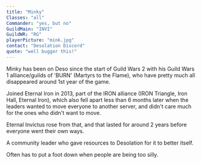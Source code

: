 ```yaml
---
title: "Minky"
Classes: "all"
Commander: "yes, but no"
GuildMain: "INVI"
GuildWR: "RG"
playerPicture: "mink.jpg"
contact: "Desolation Discord"
quote: "well bugger this!"
---
```


Minky has been on Deso since the start of Guild Wars 2 with his Guild Wars 1 alliance/guilds of 'BURN' (Martyrs to the Flame), who have pretty much all disappeared around 1st year of the game.

Joined Eternal Iron in 2013, part of the IRON alliance (IRON Triangle, Iron Hall, Eternal Iron), which also fell apart less than 6 months later when the leaders wanted to move everyone to another server, and didn't care much for the ones who didn't want to move.

Eternal Invictus rose from that, and that lasted for around 2 years before everyone went their own ways.

A community leader who gave resources to Desolation for it to better itself.

Often has to put a foot down when people are being too silly.
